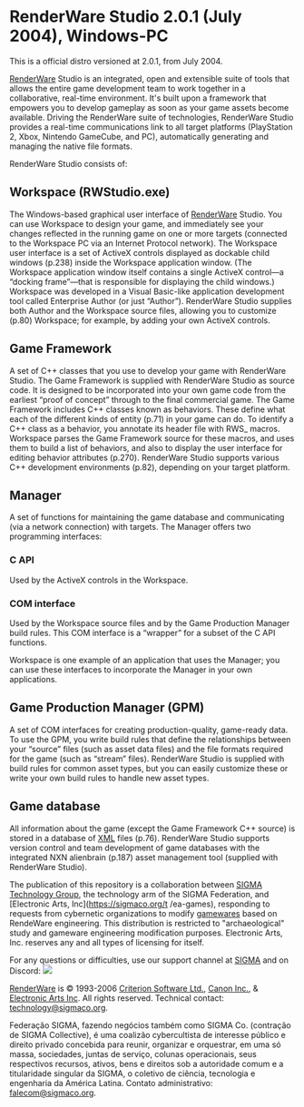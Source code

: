 # RenderWare Studio 2.0.1 (July 2004), Windows-PC
This is a official distro versioned at 2.0.1, from July 2004.

[RenderWare](https://sigmaco.org/t/renderware) Studio is an integrated, open and extensible suite of tools that allows the entire game development team to work together in a collaborative, real-time environment. It's built upon a framework that empowers you to develop gameplay as soon as your game assets become available. Driving the RenderWare suite of technologies, RenderWare Studio provides a real-time communications link to all target platforms (PlayStation 2, Xbox, Nintendo GameCube, and PC), automatically generating and managing the native file formats.

RenderWare Studio consists of:
## Workspace (RWStudio.exe)
The Windows-based graphical user interface of [RenderWare](https://sigmaco.org/t/renderware) Studio. You can use Workspace to design your game, and immediately see your changes reflected in the running game on one or more targets (connected to the Workspace PC via an Internet Protocol network).
The Workspace user interface is a set of ActiveX controls displayed as dockable child windows (p.238) inside the Workspace application window. (The Workspace application window itself contains a single ActiveX control—a “docking frame”—that is responsible for displaying the child windows.)
Workspace was developed in a Visual Basic-like application development tool called Enterprise Author (or just “Author”). RenderWare Studio supplies both Author and the Workspace source files, allowing you to customize (p.80) Workspace; for example, by adding your own ActiveX controls.
## Game Framework
A set of C++ classes that you use to develop your game with RenderWare Studio. The Game Framework is supplied with RenderWare Studio as source code. It is designed to be incorporated into your own game code from the earliest “proof of concept” through to the final commercial game.
The Game Framework includes C++ classes known as behaviors. These define what each of the different kinds of entity (p.71) in your game can do. To identify a C++ class as a behavior, you annotate its header file with RWS_ macros. Workspace parses the Game Framework source for these macros, and uses them to build a list of behaviors, and also to display the user interface for editing behavior attributes (p.270).
RenderWare Studio supports various C++ development environments (p.82), depending on your target platform.
## Manager
A set of functions for maintaining the game database and communicating (via a network connection) with targets. The Manager offers two programming interfaces:
### C API
Used by the ActiveX controls in the Workspace.
### COM interface
Used by the Workspace source files and by the Game Production Manager build rules. This COM interface is a “wrapper” for a subset of the C API functions.

Workspace is one example of an application that uses the Manager; you can use these interfaces to incorporate the Manager in your own applications.

## Game Production Manager (GPM)

A set of COM interfaces for creating production-quality, game-ready data. To use the GPM, you write build rules that define the relationships between your “source” files (such as asset data files) and the file formats required for the game (such as “stream” files). RenderWare Studio is supplied with build rules for common asset types, but you can easily customize these or write your own build rules to handle new asset types.

## Game database

All information about the game (except the Game Framework C++ source) is stored in a database of [XML](https://sigmaco.org/t/xml) files (p.76). RenderWare Studio supports version control and team development of game databases with the integrated NXN alienbrain (p.187) asset management tool (supplied with RenderWare Studio).

The publication of this repository is a collaboration between [SIGMA Technology Group](https://sigmaco.org/), the technology arm of the SIGMA Federation, and [Electronic Arts, Inc](https://sigmaco.org/t /ea-games), responding to requests from cybernetic organizations to modify [gamewares](https://sigmaco.org/t/gameware) based on RendeWare engineering. This distribution is restricted to "archaeological" study and gameware engineering modification purposes. Electronic Arts, Inc. reserves any and all types of licensing for itself.

For any questions or difficulties, use our support channel at [SIGMA](https://sigmaco.org) and on Discord:
[![](https://discordapp.com/api/guilds/349379672351571969/embed.png?style=banner4)](https://sigmaco.org/discord/)

[RenderWare](https://sigmaco.org/t/renderware) is © 1993-2006 [Criterion Software Ltd.](https://sigmaco.org/t/criterion-software), [Canon Inc.](https://sigmaco.org/t/canon), & [Electronic Arts Inc](https://sigmaco.org/t/ea-games). All rights reserved.
Technical contact: [technology@sigmaco.org](mailto:technology@sigmaco.org).

Federação SIGMA, fazendo negócios também como SIGMA Co. (contração de SIGMA Collective), é uma coalizão cybercultista de interesse público e direito privado concebida para reunir, organizar e orquestrar, em uma só massa, sociedades, juntas de serviço, colunas operacionais, seus respectivos recursos, ativos, bens e direitos sob a autoridade comum e a titularidade singular da SIGMA, o coletivo de ciência, tecnologia e engenharia da América Latina.
Contato administrativo: [falecom@sigmaco.org](mailto:falecom@sigmaco.org).
